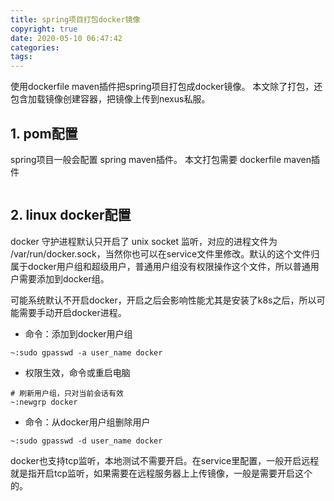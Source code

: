 ```yaml
---
title: spring项目打包docker镜像
copyright: true
date: 2020-05-10 06:47:42
categories:
tags:
---
```

使用dockerfile maven插件把spring项目打包成docker镜像。
本文除了打包，还包含加载镜像创建容器，把镜像上传到nexus私服。

<!-- more -->

## 1. pom配置

spring项目一般会配置 spring maven插件。
本文打包需要 dockerfile maven插件

```xml

```

## 2. linux docker配置

docker 守护进程默认只开启了 unix socket 监听，对应的进程文件为 /var/run/docker.sock，当然你也可以在service文件里修改。默认的这个文件归属于docker用户组和超级用户，普通用户组没有权限操作这个文件，所以普通用户需要添加到docker组。

可能系统默认不开启docker，开启之后会影响性能尤其是安装了k8s之后，所以可能需要手动开启docker进程。

+ 命令：添加到docker用户组
```
~:sudo gpasswd -a user_name docker
```

+ 权限生效，命令或重启电脑
```
# 刷新用户组，只对当前会话有效
~:newgrp docker
```

+ 命令：从docker用户组删除用户
```
~:sudo gpasswd -d user_name docker
```

docker也支持tcp监听，本地测试不需要开启。在service里配置，一般开启远程就是指开启tcp监听，如果需要在远程服务器上上传镜像，一般是需要开启这个的。





